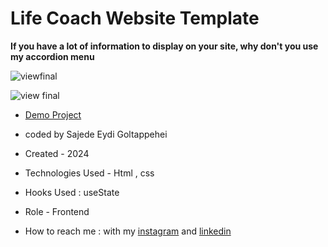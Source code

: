 # Life Coach Website Template

**If you have a lot of information to display on your site, why don't you use my accordion menu**

![viewfinal](https://sajedeheydi.github.io/Template-Life-Coach-Website-/)

![view final](https://sajedeheydi.github.io/Template-Life-Coach-Website-/)

- [Demo Project](https://sajedeheydi.github.io/Template-Life-Coach-Website-/)

- coded by Sajede Eydi Goltappehei

- Created - 2024

- Technologies Used - Html , css 

- Hooks Used : useState 

- Role - Frontend

- How to reach me : with my [instagram](https://www.instagram.com/saji.ad.web?igsh=MW5lOHBscWJyYnpoZQ==) and [linkedin](http://www.linkedin.com/in/sajede-eydi-goltappehei-418ba8222)

